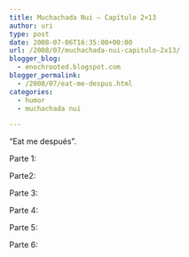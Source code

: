 ```yaml
---
title: Muchachada Nui – Capítulo 2×13
author: uri
type: post
date: 2008-07-06T16:35:00+00:00
url: /2008/07/muchachada-nui-capitulo-2x13/
blogger_blog:
  - enochrooted.blogspot.com
blogger_permalink:
  - /2008/07/eat-me-despus.html
categories:
  - humor
  - muchachada nui

---
```

&#8220;Eat me después&#8221;.

Parte 1:



Parte2:



Parte 3:



Parte 4:



Parte 5:



Parte 6: